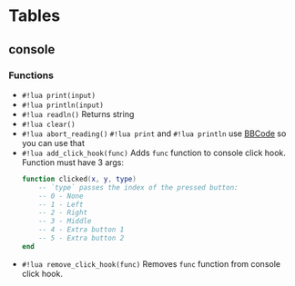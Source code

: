 # Tables
## console
### Functions
- `#!lua print(input)`
- `#!lua println(input)`
- `#!lua readln()`
    Returns string
- `#!lua clear()`
- `#!lua abort_reading()`
`#!lua print` and `#!lua println` use [BBCode](https://www.bbcode.org/how-to-use-bbcode-a-complete-guide.php) so you can use that
- `#!lua add_click_hook(func)`
    Adds `func` function to console click hook. Function must have 3 args:
    ```lua
    function clicked(x, y, type)
        -- `type` passes the index of the pressed button:
        -- 0 - None
        -- 1 - Left
        -- 2 - Right
        -- 3 - Middle
        -- 4 - Extra button 1
        -- 5 - Extra button 2
    end
    ```
- `#!lua remove_click_hook(func)`
    Removes `func` function from console click hook.